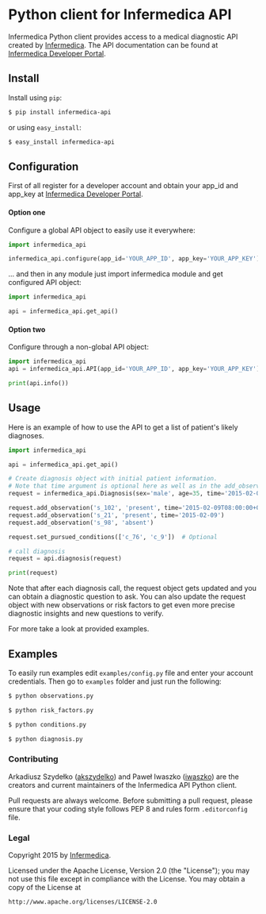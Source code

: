 Python client for Infermedica API 
=================================

Infermedica Python client provides access to a medical diagnostic API created by [Infermedica](http://infermedica.com).
The API documentation can be found at [Infermedica Developer Portal](https://developer.infermedica.com).


## Install

Install using `pip`:

```bash
$ pip install infermedica-api
```

or using `easy_install`:

```bash
$ easy_install infermedica-api
```


## Configuration

First of all register for a developer account and obtain your app_id and app_key at [Infermedica Developer Portal](https://developer.infermedica.com).

#### Option one
Configure a global API object to easily use it everywhere:

```python
import infermedica_api

infermedica_api.configure(app_id='YOUR_APP_ID', app_key='YOUR_APP_KEY')
```

... and then in any module just import infermedica module and get configured API object:

```python
import infermedica_api

api = infermedica_api.get_api()
```

#### Option two
Configure through a non-global API object:

```python
import infermedica_api
api = infermedica_api.API(app_id='YOUR_APP_ID', app_key='YOUR_APP_KEY')

print(api.info())
```


## Usage

Here is an example of how to use the API to get a list of patient's likely diagnoses.

```python
import infermedica_api

api = infermedica_api.get_api()

# Create diagnosis object with initial patient information.
# Note that time argument is optional here as well as in the add_observation function
request = infermedica_api.Diagnosis(sex='male', age=35, time='2015-02-09T08:30:00+05:00')

request.add_observation('s_102', 'present', time='2015-02-09T08:00:00+05:00')
request.add_observation('s_21', 'present', time='2015-02-09')
request.add_observation('s_98', 'absent')

request.set_pursued_conditions(['c_76', 'c_9'])  # Optional

# call diagnosis
request = api.diagnosis(request)

print(request)
```

Note that after each diagnosis call, the request object gets updated and you can obtain a diagnostic question to ask.
You can also update the request object with new observations or risk factors to get even more precise diagnostic insights and new questions to verify. 

For more take a look at provided examples.

## Examples

To easily run examples edit `examples/config.py` file and enter your account credentials.
Then go to `examples` folder and just run the following:
 
```bash
$ python observations.py
```

```bash
$ python risk_factors.py
```

```bash
$ python conditions.py
```

```bash
$ python diagnosis.py
```

### Contributing ###

Arkadiusz Szydełko ([akszydelko](https://github.com/akszydelko)) and Paweł Iwaszko ([iwaszko](https://github.com/iwaszko)) are the creators and current maintainers of the Infermedica API Python client. 

Pull requests are always welcome. Before submitting a pull request, please ensure that your coding style follows PEP 8 and rules form `.editorconfig` file.

### Legal ###

Copyright 2015 by [Infermedica](http://infermedica.com).

Licensed under the Apache License, Version 2.0 (the "License"); you may not use this file except in compliance with the License. You may obtain a copy of the License at

    http://www.apache.org/licenses/LICENSE-2.0
